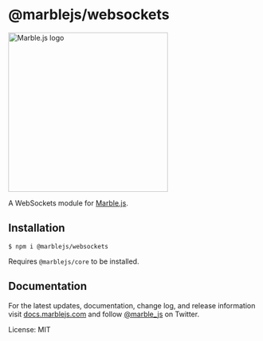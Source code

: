 # @marblejs/websockets

<a href="https://marblejs.com">
  <img src="https://github.com/marblejs/marble/blob/master/assets/img/logo.png?raw=true" width="320" alt="Marble.js logo"/>
</a>

A WebSockets module for [Marble.js](https://github.com/marblejs/marble).

## Installation

```
$ npm i @marblejs/websockets
```
Requires `@marblejs/core` to be installed.

## Documentation

For the latest updates, documentation, change log, and release information visit [docs.marblejs.com](https://docs.marblejs.com) and follow [@marble_js](https://twitter.com/marble_js) on Twitter.

License: MIT
